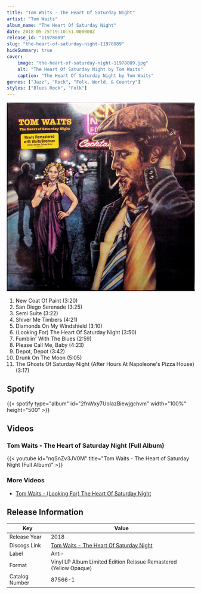 ```yaml
---
title: "Tom Waits - The Heart Of Saturday Night"
artist: "Tom Waits"
album_name: "The Heart Of Saturday Night"
date: 2018-05-25T19:10:51.000000Z
release_id: "11978889"
slug: "the-heart-of-saturday-night-11978889"
hideSummary: true
cover:
    image: "the-heart-of-saturday-night-11978889.jpg"
    alt: "The Heart Of Saturday Night by Tom Waits"
    caption: "The Heart Of Saturday Night by Tom Waits"
genres: ["Jazz", "Rock", "Folk, World, & Country"]
styles: ["Blues Rock", "Folk"]
---
```


![The Heart Of Saturday Night by Tom Waits](the-heart-of-saturday-night-11978889.jpg)

<!-- section break -->

1. New Coat Of Paint (3:20)
2. San Diego Serenade (3:25)
3. Semi Suite (3:22)
4. Shiver Me Timbers (4:21)
5. Diamonds On My Windshield (3:10)
6. (Looking For) The Heart Of Saturday Night (3:50)
7. Fumblin' With The Blues (2:59)
8. Please Call Me, Baby (4:23)
9. Depot, Depot (3:42)
10. Drunk On The Moon (5:05)
11. The Ghosts Of Saturday Night (After Hours At Napoleone's Pizza House) (3:17)

<!-- section break -->


## Spotify
{{< spotify type="album" id="2fnWxy7UoIazBiewjgchvm" width="100%" height="500" >}}



## Videos
### Tom Waits - The Heart of Saturday Night  (Full Album)
{{< youtube id="nqSnZv3JV0M" title="Tom Waits - The Heart of Saturday Night  (Full Album)" >}}<br>

### More Videos

- [Tom Waits - (Looking For) The Heart Of Saturday Night](https://www.youtube.com/watch?v=lbH6BUNsuts)


## Release Information
|  Key           | Value                                                |
| ---------------| ---------------------------------------------------- |
| Release Year   | 2018                                   |
| Discogs Link   | [Tom Waits - The Heart Of Saturday Night](https://www.discogs.com/release/11978889-Tom-Waits-The-Heart-Of-Saturday-Night) |
| Label          | Anti- |
| Format         | Vinyl LP Album Limited Edition Reissue Remastered (Yellow Opaque) |
| Catalog Number | 87566-1 |

